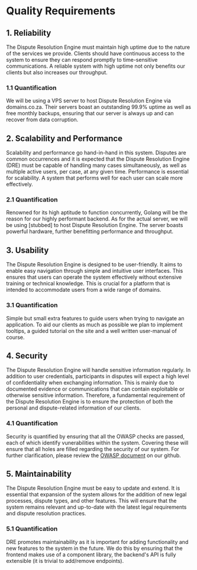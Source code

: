 # Quality Requirements

## 1. Reliability

The Dispute Resolution Engine must maintain high uptime due to the nature of the services we provide. Clients should have continuous access to the system to ensure they can respond promptly to time-sensitive communications. A reliable system with high uptime not only benefits our clients but also increases our throughput.

### 1.1 Quantification

We will be using a VPS server to host Dispute Resolution Engine via domains.co.za. Their servers boast an outstanding 99.9% uptime as well as free monthly backups, ensuring that our server is always up and can recover from data corruption.

## 2. Scalability and Performance

Scalability and performance go hand-in-hand in this system. Disputes are common occurrences and it is expected that the Dispute Resolution Engine (DRE) must be capable of handling many cases simultaneously, as well as multiple active users, per case, at any given time. Performance is essential for scalability. A system that performs well for each user can scale more effectively.

### 2.1 Quantification

Renowned for its high aptitude to function concurrently, Golang will be the reason for our highly performant backend. As for the actual server, we will be using [stubbed] to host Dispute Resolution Engine. The server boasts powerful hardware, further benefitting performance and throughput.

## 3. Usability

The Dispute Resolution Engine is designed to be user-friendly. It aims to enable easy navigation through simple and intuitive user interfaces. This ensures that users can operate the system effectively without extensive training or technical knowledge. This is crucial for a platform that is intended to accommodate users from a wide range of domains.

### 3.1 Quantification

Simple but small extra features to guide users when trying to navigate an application. To aid our clients as much as possible we plan to implement tooltips, a guided tutorial on the site and a well written user-manual of course.

## 4. Security

The Dispute Resolution Engine will handle sensitive information regularly. In addition to user credentials, participants in disputes will expect a high level of confidentiality when exchanging information. This is mainly due to documented evidence or communications that can contain exploitable or otherwise sensitive information. Therefore, a fundamental requirement of the Dispute Resolution Engine is to ensure the protection of both the personal and dispute-related information of our clients.

### 4.1 Quantification

Security is quantified by ensuring that all the OWASP checks are passed, each of which identify vunerabilities within the system. Covering these will ensure that all holes are filled regarding the security of our system. For further clarification, please review the [OWASP document](https://github.com/COS301-SE-2024/Dispute-Resolution-Engine/blob/feat/documentation/docs/OWASP.md) on our github.

## 5. Maintainability

The Dispute Resolution Engine must be easy to update and extend. It is essential that expansion of the system allows for the addition of new legal processes, dispute types, and other features. This will ensure that the system remains relevant and up-to-date with the latest legal requirements and dispute resolution practices.

### 5.1 Quantification

DRE promotes maintainability as it is important for adding functionality and new features to the system in the future. We do this by ensuring that the frontend makes use of a component library, the backend's API is fully extensible (it is trivial to add/remove endpoints). 

